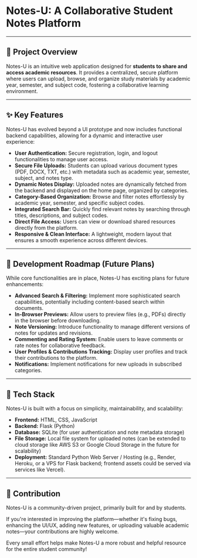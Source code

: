 # Notes-U: A Collaborative Student Notes Platform

---

## 📘 Project Overview

Notes-U is an intuitive web application designed for **students to share and access academic resources**. It provides a centralized, secure platform where users can upload, browse, and organize study materials by academic year, semester, and subject code, fostering a collaborative learning environment.

---

## ✨ Key Features

Notes-U has evolved beyond a UI prototype and now includes functional backend capabilities, allowing for a dynamic and interactive user experience:

* **User Authentication:** Secure registration, login, and logout functionalities to manage user access.
* **Secure File Uploads:** Students can upload various document types (PDF, DOCX, TXT, etc.) with metadata such as academic year, semester, subject, and notes type.
* **Dynamic Notes Display:** Uploaded notes are dynamically fetched from the backend and displayed on the home page, organized by categories.
* **Category-Based Organization:** Browse and filter notes effortlessly by academic year, semester, and specific subject codes.
* **Integrated Search Bar:** Quickly find relevant notes by searching through titles, descriptions, and subject codes.
* **Direct File Access:** Users can view or download shared resources directly from the platform.
* **Responsive & Clean Interface:** A lightweight, modern layout that ensures a smooth experience across different devices.

---

## 🚀 Development Roadmap (Future Plans)

While core functionalities are in place, Notes-U has exciting plans for future enhancements:

* **Advanced Search & Filtering:** Implement more sophisticated search capabilities, potentially including content-based search within documents.
* **In-Browser Previews:** Allow users to preview files (e.g., PDFs) directly in the browser before downloading.
* **Note Versioning:** Introduce functionality to manage different versions of notes for updates and revisions.
* **Commenting and Rating System:** Enable users to leave comments or rate notes for collaborative feedback.
* **User Profiles & Contributions Tracking:** Display user profiles and track their contributions to the platform.
* **Notifications:** Implement notifications for new uploads in subscribed categories.

---

## 🔧 Tech Stack

Notes-U is built with a focus on simplicity, maintainability, and scalability:

* **Frontend:** HTML, CSS, JavaScript
* **Backend:** Flask (Python)
* **Database:** SQLite (for user authentication and note metadata storage)
* **File Storage:** Local file system for uploaded notes (can be extended to cloud storage like AWS S3 or Google Cloud Storage in the future for scalability)
* **Deployment:** Standard Python Web Server / Hosting (e.g., Render, Heroku, or a VPS for Flask backend; frontend assets could be served via services like Vercel).

---

## 🙌 Contribution

Notes-U is a community-driven project, primarily built for and by students.

If you're interested in improving the platform—whether it's fixing bugs, enhancing the UI/UX, adding new features, or uploading valuable academic notes—your contributions are highly welcome.

Every small effort helps make Notes-U a more robust and helpful resource for the entire student community!
